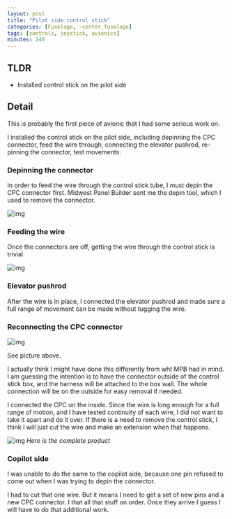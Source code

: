 ```yaml
---
layout: post
title: "Pilot side control stick"
categories: [Fuselage, ~center_fuselage]
tags: [controls, joystick, avionics]
minutes: 240
---
```


## TLDR

- Installed control stick on the pilot side

## Detail

This is probably the first piece of avionic that I had some serious work on.

I installed the control stick on the pilot side, including depinning the CPC connector, feed the wire through, connecting the elevator pushrod, re-pinning the connector, test movements.

### Depinning the connector

In order to feed the wire through the control stick tube, I must depin the CPC connector first. Midwest Panel Builder sent me the depin tool, which I used to remove the connector.

![img](https://lh3.googleusercontent.com/pw/AP1GczMDDd5IWzBFdRaiiy55iHUMp_VKv1YUTsk9R30CFhV0SlNzTw9bcav2ktbKqireobIaFoxne0N61LhaxriUSxLROBLIkQuB79enFwO4dYH8ye-O495Sq2jSDZw3VyRpllJJ8tuI5wNr_5mfhSY9cA0SkA=w2274-h1712-s-no-gm?authuser=0)

### Feeding the wire

Once the connectors are off, getting the wire through the control stick is trivial.

![img](https://lh3.googleusercontent.com/pw/AP1GczPdsX5-LaGHjsqNrZXBrglcSE5Rqwb_vvZ-XgqQxC4OiqxSFtgVerN1XCDRnD8RfAAr76o6bZqZPSyO21PuEy8CQCMnEXHLpFTNGzgKwxLv_OxntcdiJ4GuvZV7uaEl--se6t6tUf_MlYMO9LS0ME_HTw=w1290-h1712-s-no-gm?authuser=0)

### Elevator pushrod

After the wire is in place, I connected the elevator pushrod and made sure a full range of movement can be made without tugging the wire.

### Reconnecting the CPC connector

![img](https://lh3.googleusercontent.com/pw/AP1GczNXHoriSPHjxiBoJHvutbOhHi3BBl2DNPFJofPiGvwny-v437JCyEuxyqVPlnC7h0O6NR4TGxrpuhd64HALKpmeG947rNQcwRzgCBjuQ_DNm516TRMxvCwlxz9a_mMJKVCVCn4OzDxqAEXLiekfQhZLwQ=w1290-h1712-s-no-gm?authuser=0)

See picture above.

I actually think I might have done this differently from wht MPB had in mind. I am guessing the intention is to have the connector outside of the control stick box, and the harness will be attached to the box wall. The whole connection will be on the outside for easy removal if needed.

I connected the CPC on the inside. Since the wire is long enough for a full range of motion, and I have tested continuity of each wire, I did not want to take it apart and do it over. If there is a need to remove the control stick, I think I will just cut the wire and make an extension when that happens.

![img](https://lh3.googleusercontent.com/pw/AP1GczNCjqdX-bP3qFWnkE1KVOfVfS48eZUuk7QFworjqaR_DJ5CrruQrg9HxGhk4KJVR6WGWriBXTBB4WPwWwwFQx0q1Nf70XwWMuTuBJ9DhMOvkj-K_Cq9iYd8F-X0v24E3F33LypZGZtkKL_ANM4qHgqniA=w1290-h1712-s-no-gm?authuser=0)
_Here is the complete product_

### Copilot side

I was unable to do the same to the copilot side, because one pin refused to come out when I was trying to depin the connector.

I had to cut that one wire. But it means I need to get a set of new pins and a new CPC connector. I that all that stuff on order. Once they arrive I guess I will have to do that additional work.
